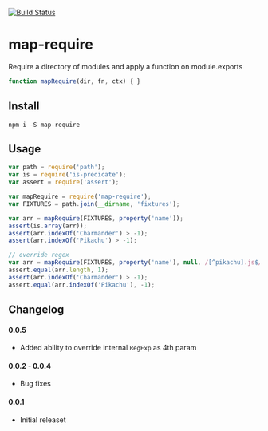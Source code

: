 [![Build Status](https://travis-ci.org/landau/node-map-require.svg)](https://travis-ci.org/landau/node-map-require)

map-require
================

Require a directory of modules and apply a function on module.exports

```js
function mapRequire(dir, fn, ctx) { }
```

## Install

`npm i -S map-require`

## Usage

```js
var path = require('path');
var is = require('is-predicate');
var assert = require('assert');

var mapRequire = require('map-require');
var FIXTURES = path.join(__dirname, 'fixtures');

var arr = mapRequire(FIXTURES, property('name'));
assert(is.array(arr));
assert(arr.indexOf('Charmander') > -1);
assert(arr.indexOf('Pikachu') > -1);

// override regex
var arr = mapRequire(FIXTURES, property('name'), null, /[^pikachu].js$/);
assert.equal(arr.length, 1);
assert(arr.indexOf('Charmander') > -1);
assert.equal(arr.indexOf('Pikachu'), -1);
```

## Changelog

#### 0.0.5
- Added ability to override internal `RegExp` as 4th param

#### 0.0.2 - 0.0.4
- Bug fixes

#### 0.0.1
- Initial releaset

